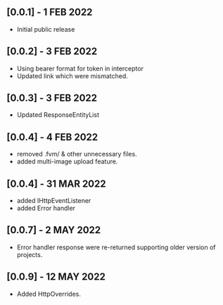 ## [0.0.1] - 1 FEB 2022
- Initial public release

## [0.0.2] - 3 FEB 2022
- Using bearer format for token in interceptor
- Updated link which were mismatched.

## [0.0.3] - 3 FEB 2022
- Updated ResponseEntityList

## [0.0.4] - 4 FEB 2022
- removed .fvm/ & other unnecessary files.
- added multi-image upload feature.

 ## [0.0.4] - 31 MAR 2022
 - added IHttpEventListener
 - added Error handler

 ## [0.0.7] - 2 MAY 2022
 - Error handler response were re-returned supporting older version of projects.

  ## [0.0.9] - 12 MAY 2022
  - Added HttpOverrides.
